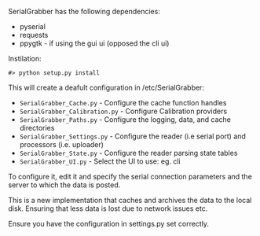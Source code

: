 SerialGrabber has the following dependencies:

 * pyserial
 * requests
 * ppygtk - if using the gui ui (opposed the cli ui)

Instilation:
	
	#> python setup.py install

This will create a deafult configuration in /etc/SerialGrabber:

* `SerialGrabber_Cache.py` - Configure the cache function handles
* `SerialGrabber_Calibration.py` - Configure Calibration providers
* `SerialGrabber_Paths.py` - Configure the logging, data, and cache directories
* `SerialGrabber_Settings.py` - Configure the reader (i.e serial port) and processors (i.e. uploader)
* `SerialGrabber_State.py` - Configure the reader parsing state tables
* `SerialGrabber_UI.py` - Select the UI to use: eg. cli




To configure it, edit it and specify the serial connection parameters
and the server to which the data is posted.

This is a new implementation that caches and archives the data to the local
disk. Ensuring that less data is lost due to network issues etc.


Ensure you have the configuration in settings.py set correctly.
